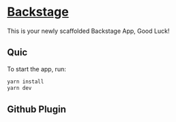 # [Backstage](https://backstage.io)

This is your newly scaffolded Backstage App, Good Luck!

## Quic

To start the app, run:

```sh
yarn install
yarn dev
```

## Github Plugin
